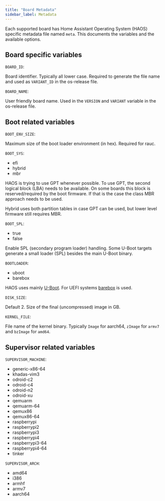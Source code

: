```yaml
---
title: "Board Metadata"
sidebar_label: Metadata
---
```


Each supported board has Home Assistant Operating System (HAOS) specific metadata file named `meta`. This documents the variables and the available options.

## Board specific variables

`BOARD_ID`:

Board identifier. Typically all lower case. Required to generate the file name and used as `VARIANT_ID` in the os-release file.

`BOARD_NAME`:

User friendly board name. Used in the `VERSION` and `VARIANT` variable in the os-release file.

## Boot related variables

`BOOT_ENV_SIZE`:

Maximum size of the boot loader environment (in hex). Required for rauc.

`BOOT_SYS`:

- efi
- hybrid
- mbr

HAOS is trying to use GPT whenever possible. To use GPT, the second logical block (LBA) needs to be available. On some boards this block is reserved/required by the boot firmware. If that is the case the class MBR approach needs to be used.

Hybrid uses both partition tables in case GPT can be used, but lower level firmware still requires MBR.

`BOOT_SPL`:

- true
- false

Enable SPL (secondary program loader) handling. Some U-Boot targets generate a small loader (SPL) besides the main U-Boot binary.

`BOOTLOADER`:

- uboot
- barebox

HAOS uses mainly [U-Boot](https://www.denx.de/wiki/U-Boot). For UEFI systems [barebox](https://barebox.org/) is used.

`DISK_SIZE`:

Default 2. Size of the final (uncompressed) image in GB.

`KERNEL_FILE`:

File name of the kernel binary. Typically `Image` for aarch64, `zImage` for `armv7` and `bzImage` for `amd64`.

## Supervisor related variables

`SUPERVISOR_MACHINE`:

- generic-x86-64
- khadas-vim3
- odroid-c2
- odroid-c4
- odroid-n2
- odroid-xu
- qemuarm
- qemuarm-64
- qemux86
- qemux86-64
- raspberrypi
- raspberrypi2
- raspberrypi3
- raspberrypi4
- raspberrypi3-64
- raspberrypi4-64
- tinker

`SUPERVISOR_ARCH`:

- amd64
- i386
- armhf
- armv7
- aarch64

